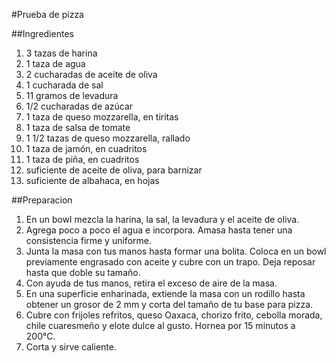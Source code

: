 #Prueba de pizza

##Ingredientes

1. 3 tazas de harina
2. 1 taza de agua
3. 2 cucharadas de aceite de oliva
4. 1 cucharada de sal
5. 11 gramos de levadura
6. 1/2 cucharadas de azúcar
7. 1 taza de queso mozzarella, en tiritas
8. 1 taza de salsa de tomate
9. 1 1/2 tazas de queso mozzarella, rallado
10. 1 taza de jamón, en cuadritos
11. 1 taza de piña, en cuadritos
12. suficiente de aceite de oliva, para barnizar
13. suficiente de albahaca, en hojas

##Preparacion

1. En un bowl mezcla la harina, la sal, la levadura y el aceite de oliva. 
2. Agrega poco a poco el agua e incorpora. Amasa hasta tener una consistencia firme y uniforme.
3. Junta la masa con tus manos hasta formar una bolita. Coloca en un bowl previamente engrasado con aceite y cubre con un trapo. Deja reposar hasta que doble su tamaño.
4. Con ayuda de tus manos, retira el exceso de aire de la masa. 
5. En una superficie enharinada, extiende la masa con un rodillo hasta obtener un grosor de 2 mm y corta del tamaño de tu base para pizza.
6. Cubre con frijoles refritos, queso Oaxaca, chorizo frito, cebolla morada, chile cuaresmeño y elote dulce al gusto. Hornea por 15 minutos a 200°C.
7. Corta y sirve caliente.

